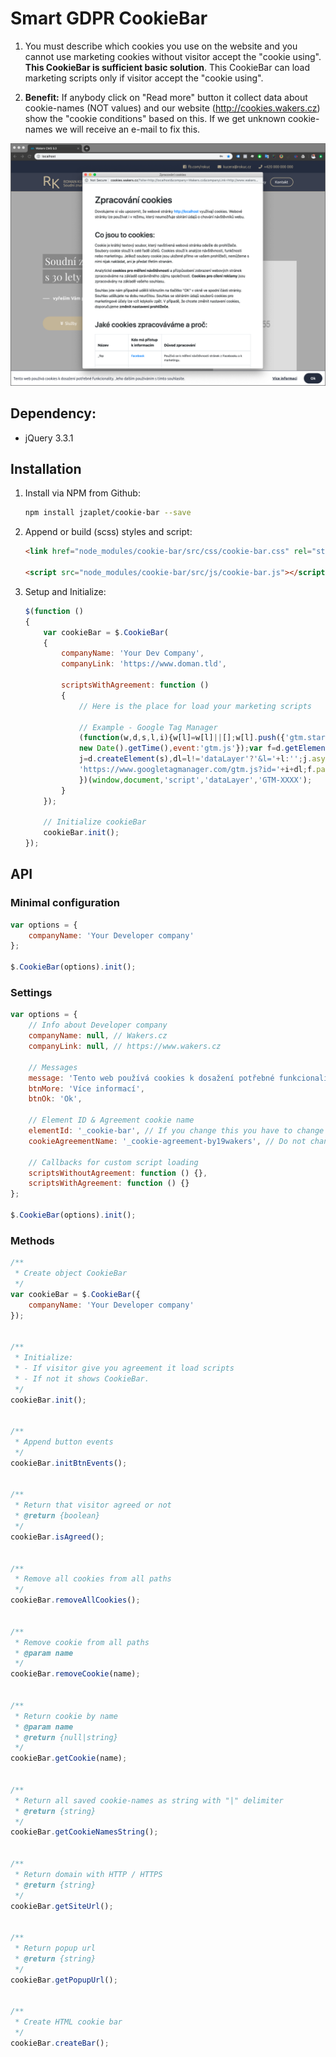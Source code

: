 # Smart GDPR CookieBar

1. You must describe which cookies you use on the website and you cannot use marketing 
cookies without visitor accept the "cookie using". **This CookieBar is sufficient basic solution**. 
This CookieBar can load marketing scripts only if visitor accept the "cookie using".

2. **Benefit:** If anybody click on "Read more" button it collect data about cookie-names (NOT values)
and our website (http://cookies.wakers.cz) show the "cookie conditions" based on this.
If we get unknown cookie-names we will receive an e-mail to fix this.

![CookieBar & Conditions](docs/example-v3.png)

## Dependency:
- jQuery 3.3.1

## Installation

1. Install via NPM from Github: 
    ```bash
    npm install jzaplet/cookie-bar --save
    ```

2. Append or build (scss) styles and script:
    ```html
    <link href="node_modules/cookie-bar/src/css/cookie-bar.css" rel="stylesheet">
        
    <script src="node_modules/cookie-bar/src/js/cookie-bar.js"></script>
    ```

3. Setup and Initialize:
    ```javascript
    $(function ()
    {
        var cookieBar = $.CookieBar(
        {
            companyName: 'Your Dev Company',
            companyLink: 'https://www.doman.tld',
            
            scriptsWithAgreement: function () 
            {
                // Here is the place for load your marketing scripts
                
                // Example - Google Tag Manager
                (function(w,d,s,l,i){w[l]=w[l]||[];w[l].push({'gtm.start':
                new Date().getTime(),event:'gtm.js'});var f=d.getElementsByTagName(s)[0],
                j=d.createElement(s),dl=l!='dataLayer'?'&l='+l:'';j.async=true;j.src=
                'https://www.googletagmanager.com/gtm.js?id='+i+dl;f.parentNode.insertBefore(j,f);
                })(window,document,'script','dataLayer','GTM-XXXX');
            }
        });
    
        // Initialize cookieBar
        cookieBar.init();
    });
    ```

## API

### Minimal configuration
```javascript
var options = {
    companyName: 'Your Developer company'
};

$.CookieBar(options).init();
```

### Settings
```javascript
var options = {
    // Info about Developer company
    companyName: null, // Wakers.cz
    companyLink: null, // https://www.wakers.cz

    // Messages
    message: 'Tento web používá cookies k dosažení potřebné funkcionality. Jeho dalším používáním s tímto souhlasíte.',
    btnMore: 'Více informací',
    btnOk: 'Ok',

    // Element ID & Agreement cookie name
    elementId: '_cookie-bar', // If you change this you have to change CSS or SCSS
    cookieAgreementName: '_cookie-agreement-by19wakers', // Do not change prefix _cookie-agreement-*

    // Callbacks for custom script loading
    scriptsWithoutAgreement: function () {},
    scriptsWithAgreement: function () {}
};

$.CookieBar(options).init();
```

### Methods

```javascript
/**
 * Create object CookieBar 
 */
var cookieBar = $.CookieBar({
    companyName: 'Your Developer company'
});


/**
 * Initialize:
 * - If visitor give you agreement it load scripts
 * - If not it shows CookieBar.
 */
cookieBar.init();


/**
 * Append button events
 */
cookieBar.initBtnEvents();


/**
 * Return that visitor agreed or not
 * @return {boolean}
 */
cookieBar.isAgreed();


/**
 * Remove all cookies from all paths
 */
cookieBar.removeAllCookies();


/**
 * Remove cookie from all paths
 * @param name
 */
cookieBar.removeCookie(name);


/**
 * Return cookie by name
 * @param name
 * @return {null|string}
 */
cookieBar.getCookie(name);


/**
 * Return all saved cookie-names as string with "|" delimiter
 * @return {string}
 */
cookieBar.getCookieNamesString();


/**
 * Return domain with HTTP / HTTPS
 * @return {string}
 */
cookieBar.getSiteUrl();


/**
 * Return popup url
 * @return {string}
 */
cookieBar.getPopupUrl();


/**
 * Create HTML cookie bar
 */
cookieBar.createBar();
```
